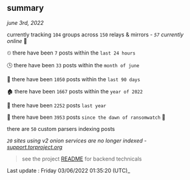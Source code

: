 
## summary
_june 3rd, 2022_

currently tracking `104` groups across `150` relays & mirrors - _`57` currently online_ 📡

⏲ there have been `7` posts within the `last 24 hours`

🕓 there have been `33` posts within the `month of june`

📅 there have been `1050` posts within the `last 90 days`

🏚 there have been `1667` posts within the `year of 2022`

🚀 there have been `2252` posts `last year`

🦕 there have been `3953` posts `since the dawn of ransomwatch` 🐣

there are `50` custom parsers indexing posts

_`20` sites using v2 onion services are no longer indexed - [support.torproject.org](https://support.torproject.org/onionservices/v2-deprecation/)_

> see the project [README](https://github.com/jmousqueton/ransomwatch#readme) for backend technicals



Last update : Friday 03/06/2022 01:35:20 (UTC)_

